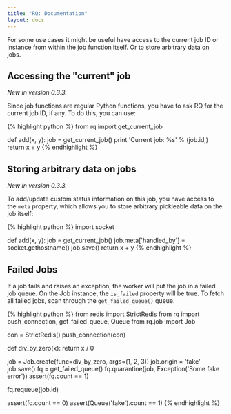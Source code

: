 ```yaml
---
title: "RQ: Documentation"
layout: docs
---
```


For some use cases it might be useful have access to the current job ID or
instance from within the job function itself.  Or to store arbitrary data on
jobs.


## Accessing the "current" job

_New in version 0.3.3._

Since job functions are regular Python functions, you have to ask RQ for the
current job ID, if any.  To do this, you can use:

{% highlight python %}
from rq import get_current_job

def add(x, y):
    job = get_current_job()
    print 'Current job: %s' % (job.id,)
    return x + y
{% endhighlight %}


## Storing arbitrary data on jobs

_New in version 0.3.3._

To add/update custom status information on this job, you have access to the
`meta` property, which allows you to store arbitrary pickleable data on the job
itself:

{% highlight python %}
import socket

def add(x, y):
    job = get_current_job()
    job.meta['handled_by'] = socket.gethostname()
    job.save()
    return x + y
{% endhighlight %}


## Failed Jobs

If a job fails and raises an exception, the worker will put the job in a failed job queue. 
On the Job instance, the `is_failed` property will be true. To fetch all failed jobs, scan 
through the `get_failed_queue()` queue.

{% highlight python %}
from redis import StrictRedis
from rq import push_connection, get_failed_queue, Queue
from rq.job import Job


con = StrictRedis()
push_connection(con)

def div_by_zero(x):
    return x / 0

job = Job.create(func=div_by_zero, args=(1, 2, 3))
job.origin = 'fake'
job.save()
fq = get_failed_queue()
fq.quarantine(job, Exception('Some fake error'))
assert(fq.count == 1)

fq.requeue(job.id)

assert(fq.count == 0)
assert(Queue('fake').count == 1)
{% endhighlight %}